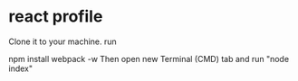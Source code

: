# react profile
Clone it to your machine. run

npm install
webpack -w
Then open new Terminal (CMD) tab and run "node index"
